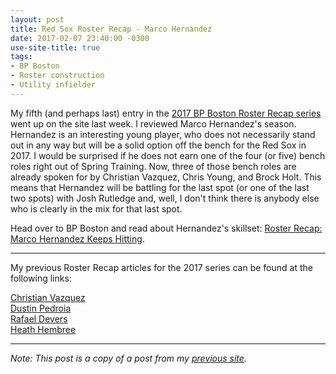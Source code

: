 ```yaml
---
layout: post
title: Red Sox Roster Recap - Marco Hernandez
date: 2017-02-07 23:40:00 -0300
use-site-title: true
tags:
- BP Boston
- Roster construction
- Utility infielder
---
```


My fifth (and perhaps last) entry in the <a href = "http://boston.locals.baseballprospectus.com/2017-red-sox-roster-recap-series/" target = "_blank"> 2017 BP Boston Roster Recap series</a> went up on the site last week. I reviewed Marco 
Hernandez's season. Hernandez is an interesting young player, who does not necessarily stand out in any way but will be a 
solid option off the bench for the Red Sox in 2017. I would be surprised if he does not earn one of the four (or five) bench 
roles right out of Spring Training. Now, three of those bench roles are already spoken for by Christian Vazquez, Chris Young, 
and Brock Holt. This means that Hernandez will be battling for the last spot (or one of the last two spots) with Josh Rutledge 
and, well, I don't think there is anybody else who is clearly in the mix for that last spot.

Head over to BP Boston and read about Hernandez's skillset: <a href = "http://boston.locals.baseballprospectus.com/2017/01/31/roster-recap-marco-hernandez-keeps-hitting/" target = "_blank"> Roster Recap: Marco Hernandez Keeps Hitting</a>.

---

My previous Roster Recap articles for the 2017 series can be found at the following links:

<a href = "https://christopherteeter.wordpress.com/2016/12/22/red-sox-roster-recap-bp-boston-christian-vazquez/" target = "_blank"> Christian Vazquez</a><br>
<a href = "https://christopherteeter.wordpress.com/2017/01/02/red-sox-roster-recap-bp-boston-dustin-pedroia/" target = "_blank"> Dustin Pedroia</a><br>
<a href = "https://christopherteeter.wordpress.com/2017/01/16/red-sox-roster-recap-bp-boston-rafael-devers/" target = "_blank"> Rafael Devers</a><br>
<a href = "https://christopherteeter.wordpress.com/2017/01/27/red-sox-roster-recap-bp-boston-heath-hembree/" target = "_blank"> Heath Hembree</a>

***

*Note: This post is a copy of a post from my <a href = "https://christopherteeter.wordpress.com/" target = "_blank"> previous site</a>.*
